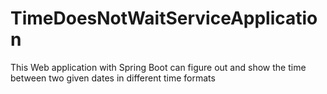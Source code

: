 # TimeDoesNotWaitServiceApplication
This Web application with Spring Boot can figure out and show the time between two given dates in different time formats
